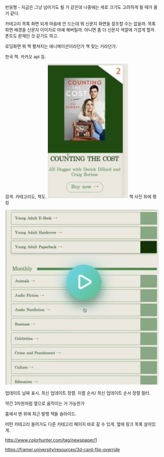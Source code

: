 반응형 - 지금은 그냥 넘어가도 될 거 같은데 나중에는 세로 크기도 고려하게 될 때가 올 거 같다.

카테고리 목록 화면 되게 마음에 안 드는데 뭐 신문지 화면을 참조할 수는 없을까.
목록 화면 배경을 신문지 이미지로 아예 해버릴까. 아니면 좀 더 신문지 색깔에 가깝게 할까.
폰트도 문제인 것 같기도 하고.

로딩화면 뭐 책 펼쳐지는 애니메이션이라던가 책 찾는 거라던가. 

한국 책. 카카오 api 등.

검색. 카테고리도, 책도.
![alt text](image.png)
책 사진 위에 랭킹

![alt text](image-1.png)

업데이트 날짜 표시. 최신 업데이트 정렬. 이름 순서/ 최신 업데이트 순서 정렬 필터.

약간 3차원처럼 옆으로 움직이는 거 가능한가

홈에서 맨 위에 최근 발행 책들 슬라이드.

어떤 카테고리 들어가도 다른 카테고리 페이지 바로 갈 수 있게. 옆에 링크 목록 살아있게.

http://www.colorhunter.com/tag/newspaper/1

https://framer.university/resources/3d-card-flip-override